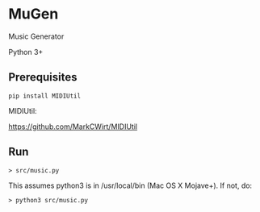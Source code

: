 # MuGen
Music Generator

Python 3+

## Prerequisites

 ```
 pip install MIDIUtil
 ```
 
 MIDIUtil:
 
 https://github.com/MarkCWirt/MIDIUtil

## Run

```
> src/music.py
```

This assumes python3 is in /usr/local/bin (Mac OS X Mojave+).  If not, do:

```
> python3 src/music.py
```
 
